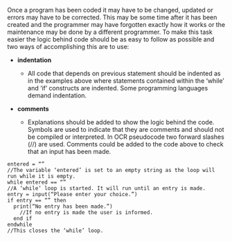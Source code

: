 Once a program has been coded it may have to be changed, updated or errors may have to be corrected. This may be some time after it has been created and the programmer may have forgotten exactly how it works or the maintenance may be done by a different programmer.
To make this task easier the logic behind code should be as easy to follow as possible and two ways of accomplishing this are to use:

- **indentation**
  - All code that depends on previous statement should be indented as in the examples above where statements contained within the ‘while’ and ‘if’ constructs are indented. Some programming languages demand indentation.

- **comments**
  - Explanations should be added to show the logic behind the code. Symbols are used to indicate that they are comments and should not be compiled or interpreted. In OCR pseudocode two forward slashes (//) are used. Comments could be added to the code above to check that an input has been made.
```
entered = “”
//The variable ‘entered’ is set to an empty string as the loop will run while it is empty.
while entered == “”
//A ‘while’ loop is started. It will run until an entry is made.
entry = input(“Please enter your choice.”)	
if entry == “” then			
  print(“No entry has been made.”)
    //If no entry is made the user is informed.
  end if
endwhile
//This closes the ‘while’ loop.
```
